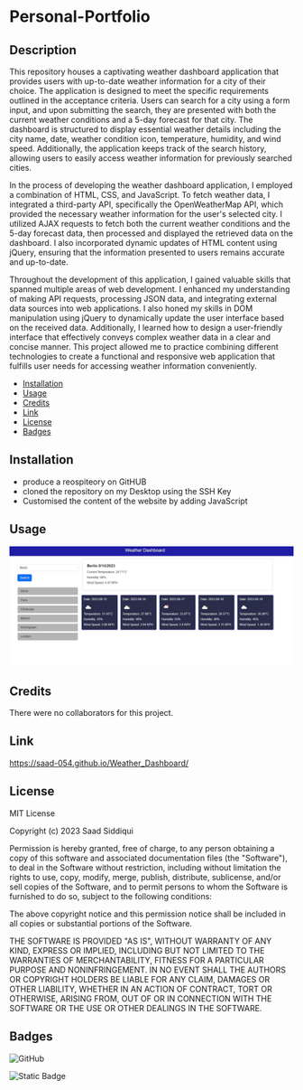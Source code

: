 # Personal-Portfolio
## Description
This repository houses a captivating weather dashboard application that provides users with up-to-date weather information for a city of their choice. The application is designed to meet the specific requirements outlined in the acceptance criteria. Users can search for a city using a form input, and upon submitting the search, they are presented with both the current weather conditions and a 5-day forecast for that city. The dashboard is structured to display essential weather details including the city name, date, weather condition icon, temperature, humidity, and wind speed. Additionally, the application keeps track of the search history, allowing users to easily access weather information for previously searched cities.

In the process of developing the weather dashboard application, I employed a combination of HTML, CSS, and JavaScript. To fetch weather data, I integrated a third-party API, specifically the OpenWeatherMap API, which provided the necessary weather information for the user's selected city. I utilized AJAX requests to fetch both the current weather conditions and the 5-day forecast data, then processed and displayed the retrieved data on the dashboard. I also incorporated dynamic updates of HTML content using jQuery, ensuring that the information presented to users remains accurate and up-to-date.

Throughout the development of this application, I gained valuable skills that spanned multiple areas of web development. I enhanced my understanding of making API requests, processing JSON data, and integrating external data sources into web applications. I also honed my skills in DOM manipulation using jQuery to dynamically update the user interface based on the received data. Additionally, I learned how to design a user-friendly interface that effectively conveys complex weather data in a clear and concise manner. This project allowed me to practice combining different technologies to create a functional and responsive web application that fulfills user needs for accessing weather information conveniently.

- [Installation](#installation)
- [Usage](#usage)
- [Credits](#credits)
- [Link](#link)
- [License](#license)
- [Badges](#badges)

## Installation
- produce a reospiteory on GitHUB
- cloned the repository on my Desktop using the SSH Key
- Customised the content of the website by adding JavaScript
## Usage
![website_image](./assets/images/site.JPG)
## Credits
There were no collaborators for this project.

## Link
https://saad-054.github.io/Weather_Dashboard/

## License
MIT License

Copyright (c) 2023 Saad Siddiqui

Permission is hereby granted, free of charge, to any person obtaining a copy
of this software and associated documentation files (the "Software"), to deal
in the Software without restriction, including without limitation the rights
to use, copy, modify, merge, publish, distribute, sublicense, and/or sell
copies of the Software, and to permit persons to whom the Software is
furnished to do so, subject to the following conditions:

The above copyright notice and this permission notice shall be included in all
copies or substantial portions of the Software.

THE SOFTWARE IS PROVIDED "AS IS", WITHOUT WARRANTY OF ANY KIND, EXPRESS OR
IMPLIED, INCLUDING BUT NOT LIMITED TO THE WARRANTIES OF MERCHANTABILITY,
FITNESS FOR A PARTICULAR PURPOSE AND NONINFRINGEMENT. IN NO EVENT SHALL THE
AUTHORS OR COPYRIGHT HOLDERS BE LIABLE FOR ANY CLAIM, DAMAGES OR OTHER
LIABILITY, WHETHER IN AN ACTION OF CONTRACT, TORT OR OTHERWISE, ARISING FROM,
OUT OF OR IN CONNECTION WITH THE SOFTWARE OR THE USE OR OTHER DEALINGS IN THE
SOFTWARE.

## Badges
![GitHub](https://img.shields.io/github/license/mashape/apistatus)

![Static Badge](https://img.shields.io/badge/Thankyou_for_visiting-red)

